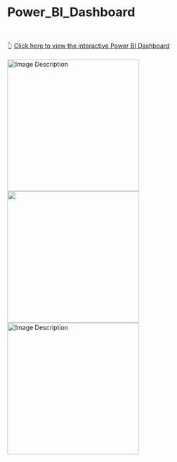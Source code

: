 # Power_BI_Dashboard
<Br>

👆 [Click here to view the interactive Power BI Dashboard](https://app.powerbi.com/view?r=eyJrIjoiMzEwYzYzOTYtOWRkNC00ZWM5LTkwM2MtNWE2YmI2YzkzNWY0IiwidCI6ImM2ZTU0OWIzLTVmNDUtNDAzMi1hYWU5LWQ0MjQ0ZGM1YjJjNCJ9)
<br><br>
<img src="https://github.com/SatishDhawale/Power_BI_Dashboard/blob/0192a63d87dda50ea2f26bca02ba048dd883b9d1/Dashboard.jpg" alt="Image Description" width="300">
<img src="https://github.com/SatishDhawale/Power_BI_Dashboard/blob/0192a63d87dda50ea2f26bca02ba048dd883b9d1/MTD%20Report.jpg" width="300">
<img src="https://github.com/SatishDhawale/Power_BI_Dashboard/blob/0192a63d87dda50ea2f26bca02ba048dd883b9d1/Same%20Period%20Last%20Year%20report.jpg" alt="Image Description" width="300">


